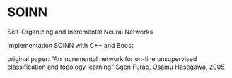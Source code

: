 SOINN
=====

Self-Organizing and Incremental Neural Networks

implementation SOINN with C++ and Boost

original paper: "An incremental network for on-line unsupervised classiﬁcation and topology learning" 
                Sgen Furao, Osamu Hasegawa, 2005
